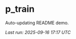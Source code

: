 # p_train

Auto-updating README demo.

<!--START_SECTION:status-->
_Last run: 2025-09-16 17:17 UTC_
<!--END_SECTION:status-->


















































































































































































































































































































































































































































































































































































































































